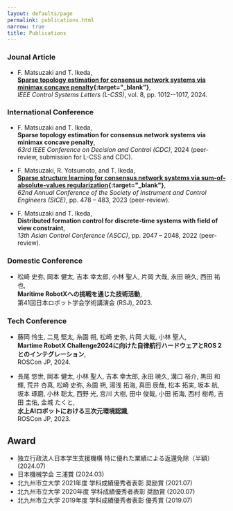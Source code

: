 ```yaml
---
layout: defaults/page
permalink: publications.html
narrow: true
title: Publications
---
```


### Jounal Article
* F. Matsuzaki and T. Ikeda,  
**[Sparse topology estimation for consensus network systems via minimax concave penalty](https://ieeexplore.ieee.org/document/10542337){:target="_blank"}**,  
_IEEE Control Systems Letters (L-CSS)_, vol. 8, pp. 1012--1017, 2024.

### International Conference
* F. Matsuzaki and T. Ikeda,  
**Sparse topology estimation for consensus network systems via minimax concave penalty**,  
_63rd IEEE Conference on Decision and Control (CDC)_, 2024 (peer-review, submission for L-CSS and CDC). 

* F. Matsuzaki, R. Yotsumoto, and T. Ikeda,  
**[Sparse structure learning for consensus network systems via sum-of-absolute-values regularization](https://ieeexplore.ieee.org/document/10354244){:target="_blank"}**,  
_62nd Annual Conference of the Society of Instrument and Control Engineers (SICE)_, pp. 478 – 483, 2023 (peer-review).

* F. Matsuzaki and T. Ikeda,  
**Distributed formation control for discrete-time systems with field of view constraint**,  
_13th Asian Control Conference (ASCC)_, pp. 2047 – 2048, 2022 (peer-review).

### Domestic Conference
* 松崎 史弥, 岡本 健太, 吉本 幸太郎, 小林 聖人, 片岡 大哉, 永田 暁久, 西田 祐也,  
**Maritime RobotXへの挑戦を通じた技術活動**,  
第41回日本ロボット学会学術講演会 (RSJ), 2023.

### Tech Conference
* 藤岡 怜生, 二見 堅太, 糸園 朔, 松崎 史弥, 片岡 大哉, 小林 聖人,  
**Martime RobotX Challenge2024に向けた自律航行ハードウェアとROS 2とのインテグレーション**,  
ROSCon JP, 2024.

* 長尾 悠世, 岡本 健太, 小林 聖人, 吉本 幸太郎, 永田 暁久, 溝口 裕介, 黒田 和輝, 荒井 杏真, 松崎 史弥, 糸園 朔, 湯浅 拓海, 真田 辰哉, 松本 拓実, 坂本 航, 坂本 琢磨, 小林 聡太, 西野 光, 宮川 大樹, 田中 俊哉, 小田 拓海, 西村 樹希, 吉田 圭佑, 金城 たくと,  
**水上AIロボットにおける三次元環境認識**,  
ROSCon JP, 2023.

## Award
* 独立行政法人日本学生支援機構 特に優れた業績による返還免除（半額）(2024.07)
* 日本機械学会 三浦賞 (2024.03)
* 北九州市立大学 2021年度 学科成績優秀者表彰 奨励賞 (2021.07)
* 北九州市立大学 2020年度 学科成績優秀者表彰 奨励賞 (2020.07)
* 北九州市立大学 2019年度 学科成績優秀者表彰 優秀賞 (2019.07)